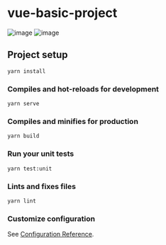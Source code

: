 # vue-basic-project
![image](https://user-images.githubusercontent.com/66038941/159986898-3e8b5498-b31e-434c-a718-442039c9b3fe.png)
![image](https://user-images.githubusercontent.com/66038941/159987113-1047e200-8d32-4443-b4ce-3f684b126ec5.png)

## Project setup
```
yarn install
```

### Compiles and hot-reloads for development
```
yarn serve
```

### Compiles and minifies for production
```
yarn build
```

### Run your unit tests
```
yarn test:unit
```

### Lints and fixes files
```
yarn lint
```

### Customize configuration
See [Configuration Reference](https://cli.vuejs.org/config/).

